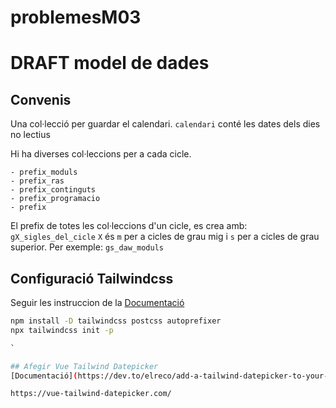 # problemesM03
# DRAFT model de dades

## Convenis
Una col·lecció per guardar el calendari.
`calendari`
conté les dates dels dies no lectius


Hi ha diverses col·leccions per a cada cicle.
```
- prefix_moduls
- prefix_ras
- prefix_continguts
- prefix_programacio
- prefix
```
El prefix de totes les col·leccions d'un cicle, es crea amb:
`gX_sigles_del_cicle`
`X` és `m` per a cicles de grau mig i `s` per a cicles de grau superior. 
Per exemple: `gs_daw_moduls`  


## Configuració Tailwindcss
Seguir les instruccion de la [Documentació](https://tailwindcss.tw/docs/guides/vite)
```bash
npm install -D tailwindcss postcss autoprefixer
npx tailwindcss init -p

`

## Afegir Vue Tailwind Datepicker
[Documentació](https://dev.to/elreco/add-a-tailwind-datepicker-to-your-vue-3-application-57j2)

https://vue-tailwind-datepicker.com/
